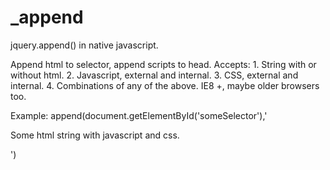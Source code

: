 _append
=======

jquery.append() in native javascript.

Append html to selector, append scripts to head.
  Accepts:
    1. String with or without html.
    2. Javascript, external and internal.
    3. CSS, external and internal.
    4. Combinations of any of the above.
  IE8 +, maybe older browsers too.
  
Example: append(document.getElementById('someSelector'),'<p>Some html string with javascript and css.</p><link rel="stylesheet" href="pathto/css.css" /><script type="text/javascript" src="linkto/javascript.js"></script>')
